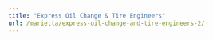 ```yaml
---
title: "Express Oil Change & Tire Engineers"
url: /marietta/express-oil-change-and-tire-engineers-2/
---
```

